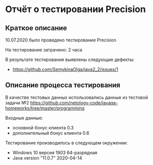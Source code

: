# Отчёт о тестировании Precision

## Краткое описание

10.07.2020 было проведено тестирование Precision

На тестирование затрачено: 2 часа

В результате тестирования выявлены следующие дефекты:
* https://github.com/SemykinaOlga/java2_2/issues/1


## Описание процесса тестирования

В качестве тестовых данных использовались данные из тестовой задачи №2 https://github.com/netology-code/javaqa-homeworks/tree/master/programming

Входные данные:

* основной бонус клиента 0.3
* дополнительный бонус клиента 0.6


Тестирование производилось в следующем окружении:
* Windows 10 версия 1903 64-разрядная
* Java version "11.0.7" 2020-04-14

